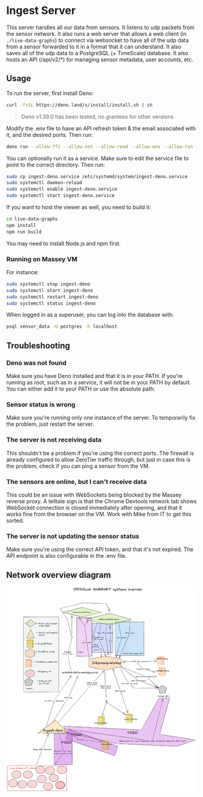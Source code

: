 # Ingest Server

This server handles all our data from sensors. It listens to udp packets from the sensor network. It also runs a web server that allows a web client (in `./live-data-graphs`) to connect via websocket to have all of the udp data from a sensor forwarded to it in a format that it can understand. It also saves all of the udp data to a PostgreSQL (+ TimeScale) database. It also hosts an API (/api/v2/\*) for managing sensor metadata, user accounts, etc.

## Usage

To run the server, first install Deno:

```bash
curl -fsSL https://deno.land/x/install/install.sh | sh
```

> Deno v1.39.0 has been tested, no grantees for other versions

Modify the .env file to have an API refresh token & the email associated with it, and the desired ports.
Then run:

```bash
deno run --allow-ffi --allow-net --allow-read --allow-env --allow-run --allow-sys src/server.ts
```

You can optionally run it as a service. Make sure to edit the service file to point to the correct directory. Then run:

```bash
sudo cp ingest-deno.service /etc/systemd/system/ingest-deno.service
sudo systemctl daemon-reload
sudo systemctl enable ingest-deno.service
sudo systemctl start ingest-deno.service
```

If you want to host the viewer as well, you need to build it:

```bash
cd live-data-graphs
npm install
npm run build
```

You may need to install Node.js and npm first.

### Running on Massey VM

For instance:

```bash
sudo systemctl stop ingest-deno
sudo systemctl start ingest-deno
sudo systemctl restart ingest-deno
sudo systemctl status ingest-deno
```

When logged in as a superuser, you can log into the database with:

```bash
psql sensor_data -U postgres -h localhost
```

## Troubleshooting

### Deno was not found

Make sure you have Deno installed and that it is in your PATH. If you're running as root, such as in a service, it will not be in your PATH by default. You can either add it to your PATH or use the absolute path.

### Sensor status is wrong

Make sure you're running only one instance of the server. To temporarily fix the problem, just restart the server.

### The server is not receiving data

This shouldn't be a problem if you're using the correct ports. The firewall is already configured to allow ZeroTier traffic through, but just in case this is the problem, check if you can ping a sensor from the VM.

### The sensors are online, but I can't receive data

This could be an issue with WebSockets being blocked by the Massey reverse proxy. A telltale sign is that the Chrome Devtools network tab shows WebSocket connection is closed immediately after opening, and that it works fine from the browser on the VM. Work with Mike from IT to get this sorted.

### The server is not updating the sensor status

Make sure you're using the correct API token, and that it's not expired. The API endpoint is also configurable in the .env file.

## Network overview diagram

![Network overview diagram](CRISiSLab_SHAKENET_systems_overview.excalidraw.png)
